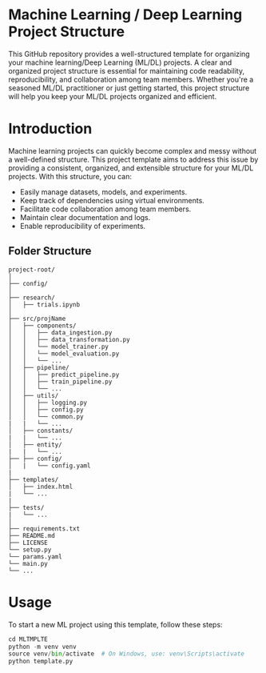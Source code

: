 # Machine Learning / Deep Learning Project Structure

This GitHub repository provides a well-structured template for organizing your machine learning/Deep Learning (ML/DL) projects. A clear and organized project structure is essential for maintaining code readability, reproducibility, and collaboration among team members. Whether you're a seasoned ML/DL practitioner or just getting started, this project structure will help you keep your ML/DL projects organized and efficient.

# Introduction

Machine learning projects can quickly become complex and messy without a well-defined structure. This project template aims to address this issue by providing a consistent, organized, and extensible structure for your ML/DL projects. With this structure, you can:

* Easily manage datasets, models, and experiments.
* Keep track of dependencies using virtual environments.
* Facilitate code collaboration among team members.
* Maintain clear documentation and logs.
* Enable reproducibility of experiments.

## Folder Structure 

```
project-root/
│
├── config/
│
├── research/
│   ├── trials.ipynb
│
├── src/projName
│   ├── components/
│   │   ├── data_ingestion.py
│   │   ├── data_transformation.py
│   │   └── model_trainer.py
│   │   └── model_evaluation.py
│   │   └── ...
│   ├── pipeline/
│   │   ├── predict_pipeline.py
│   │   ├── train_pipeline.py
│   │   └── ...
│   ├── utils/
│   │   ├── logging.py
│   │   ├── config.py
│   │   └── common.py
|   |   └── ...
│   ├── constants/
|   |   └── ...
│   ├── entity/
|   |   └── ...
├── ├── config/
│   |   └── config.yaml
|
├── templates/
│   ├── index.html
|   └── ...
|
├── tests/
|   └── ...
│
├── requirements.txt
├── README.md
├── LICENSE
└── setup.py
└── params.yaml
└── main.py
└── ...

```

# Usage
To start a new ML project using this template, follow these steps:

```python
cd MLTMPLTE
python -m venv venv
source venv/bin/activate  # On Windows, use: venv\Scripts\activate
python template.py
```

